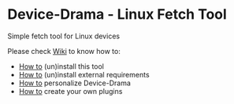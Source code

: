 # Device-Drama - Linux Fetch Tool

Simple fetch tool for Linux devices

Please check [Wiki](https://github.com/8tm/device-drama/wiki/Home) to know how to:
- [How to](https://github.com/8tm/device-drama/wiki/installation) (un)install this tool
- [How to](https://github.com/8tm/device-drama/wiki/requirements) (un)install external requirements
- [How to](https://github.com/8tm/device-drama/wiki/personalization) personalize Device-Drama
- [How to](https://github.com/8tm/device-drama/wiki/plugins) create your own plugins
